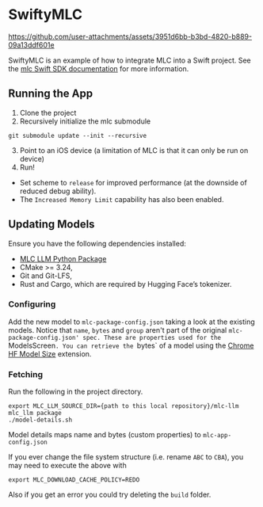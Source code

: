 # SwiftyMLC

https://github.com/user-attachments/assets/3951d6bb-b3bd-4820-b889-09a13ddf601e

SwiftyMLC is an example of how to integrate MLC into a Swift project. See the [mlc Swift SDK documentation](https://llm.mlc.ai/docs/deploy/ios.html#ios-swift-sdk) for more information.

## Running the App

1. Clone the project
2. Recursively initialize the mlc submodule   
```
git submodule update --init --recursive
```
3. Point to an iOS device (a limitation of MLC is that it can only be run on device)
4. Run!

- Set scheme to `release` for improved performance (at the downside of reduced debug ability).
- The `Increased Memory Limit` capability has also been enabled.  

## Updating Models

Ensure you have the following dependencies installed:

- [MLC LLM Python Package](https://llm.mlc.ai/docs/install/mlc_llm.html)
- CMake >= 3.24,
- Git and Git-LFS,
- Rust and Cargo, which are required by Hugging Face’s tokenizer.

### Configuring

Add the new model to `mlc-package-config.json` taking a look at the existing models. 
Notice that `name`, `bytes` and `group` aren't part of the original `mlc-package-config.json' spec.
These are properties used for the `ModelsScreen`.
You can retrieve the `bytes` of a model using the [Chrome HF Model Size](https://chromewebstore.google.com/detail/hf-model-size/poidchnginjmdckhofocjlanbnnondgc) extension.

### Fetching 

Run the following in the project directory.
```
export MLC_LLM_SOURCE_DIR={path to this local repository}/mlc-llm
mlc_llm package
./model-details.sh
```
Model details maps name and bytes (custom properties) to `mlc-app-config.json`

If you ever change the file system structure (i.e. rename `ABC` to `CBA`), you may need to execute the above with
```
export MLC_DOWNLOAD_CACHE_POLICY=REDO
```

Also if you get an error you could try deleting the `build` folder.
